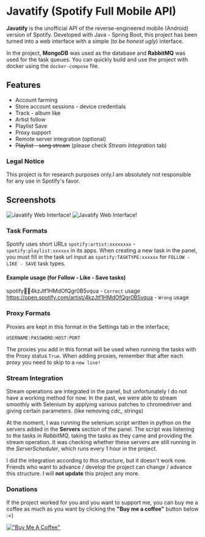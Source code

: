 # Javatify (Spotify Full Mobile API)
**Javatify** is the unofficial API of the reverse-engineered mobile (Android) version of Spotify. Developed with Java - Spring Boot, this project has been turned into a web interface with a simple (*to be honest ugly*) interface.

In the project, **MongoDB** was used as the database and **RabbitMQ** was used for the task queues. You can quickly build and use the project with docker using the `docker-compose` file.

## Features
- Account farming
- Store account sessions - device credentials
- Track - album like
- Artist follow
- Playlist Save
- Proxy support
- Remote server integration (optional)
- ~~Playlist - song stream~~ (please check *Stream Integration* tab)

### Legal Notice
This project is for research purposes only.I am absolutely not responsible for any use in Spotify's favor.

## Screenshots
![Javatify Web Interface!](https://i.imgur.com/ELMCRbm.png "Javatify Web Interface")
![Javatify Web Interface!](https://i.imgur.com/kXfAcAq.png "Javatify Web Interface")

### Task Formats
Spotify uses short URLs `spotify:artist:xxxxxxxx` -` spotify:playlist:xxxxxx` in its apps. When creating a new task in the panel, you must fill in the task url input as `spotify:TASKTYPE:xxxxxx`
for `FOLLOW - LIKE - SAVE` task types.

#### Example usage (for Follow - Like - Save tasks)
spotify:artist:4kzJtf1HMdOfQgr0B5vqua - `Correct` usage
https://open.spotify.com/artist/4kzJtf1HMdOfQgr0B5vqua - `Wrong` usage

### Proxy Formats
Proxies are kept in this format in the Settings tab in the interface;

```USERNAME:PASSWORD:HOST:PORT```

The proxies you add in this format will be used when running the tasks with the Proxy status `True`.
When adding proxies, remember that after each proxy you need to skip to a `new line!`

### Stream Integration

Stream operations are integrated in the panel, but unfortunately I do not have a working method for now. In the past, we were able to stream smoothly with Selenium by applying various patches to chromedriver and giving certain parameters. (like removing *cdc_* strings)

At the moment, I was running the selenium script written in python on the servers added in the **Servers** section of the panel. The script was listening to the tasks in *RabbitMQ*, taking the tasks as they came and providing the stream operation. It was checking whether these servers are still running in the *ServerScheduler*, which runs every 1 hour in the project.

I did the integration according to this structure, but it doesn't work now. Friends who want to advance / develop the project can change / advance this structure. I will **not update** this project any more.

### Donations
If the project worked for you and you want to support me, you can buy me a coffee as much as you want by clicking the **"Buy me a coffee"** button below :=)

[!["Buy Me A Coffee"](https://www.buymeacoffee.com/assets/img/custom_images/orange_img.png)](https://www.buymeacoffee.com/fbyte)


